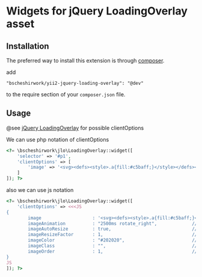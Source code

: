 # Widgets for jQuery LoadingOverlay asset


## Installation

The preferred way to install this extension is through [composer](http://getcomposer.org/download/).

add

```
"bscheshirwork/yii2-jquery-loading-overlay": "@dev"
```

to the require section of your `composer.json` file.



## Usage

@see [jQuery LoadingOverlay](https://gasparesganga.com/labs/jquery-loading-overlay) for possible clientOptions

We can use php notation of clientOptions
```php
<?= \bscheshirwork\jlo\LoadingOverlay::widget([
    'selector' => '#p1',
    'clientOptions' => [
        'image' => '<svg><defs><style>.a{fill:#c5baff;}</style></defs><rect class="a" width="133" height="41"/></svg>',
    ]
]); ?>
```
also we can use js notation
```php
<?= \bscheshirwork\jlo\LoadingOverlay::widget([
    'clientOptions' => <<<JS
{
        image                   : '<svg><defs><style>.a{fill:#c5baff;}</style></defs><rect class="a" width="133" height="41"/></svg>',
        imageAnimation          : "2500ms rotate_right",             // String/Boolean
        imageAutoResize         : true,                              // Boolean
        imageResizeFactor       : 1,                                 // Float
        imageColor              : "#202020",                         // String/Array/Boolean
        imageClass              : "",                                // String/Boolean
        imageOrder              : 1,                                 // Integer
}
JS
]); ?>
```
